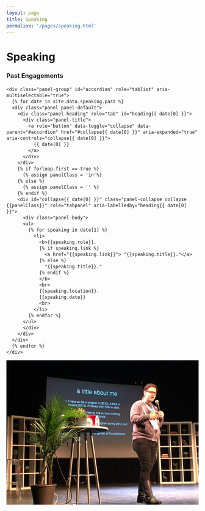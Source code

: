 ```yaml
---
layout: page
title: Speaking
permalink: '/pages/speaking.html'
---
```

<h1> Speaking </h1>

<div class="row">
  <div class="col-sm-8">
    <h3> Past Engagements </h3>

    <div class="panel-group" id="accordian" role="tablist" aria-multiselectable="true">
      {% for date in site.data.speaking.past %}
      <div class="panel panel-default">
        <div class="panel-heading" role="tab" id="heading{{ date[0] }}">
          <div class="panel-title">
            <a role="button" data-toggle="collapse" data-parent="#accordion" href="#collapse{{ date[0] }}" aria-expanded="true" aria-controls="collapse{{ date[0] }}">
              {{ date[0] }}
            </a>
          </div>
        </div>
        {% if forloop.first == true %}
          {% assign panelClass = 'in'%}
        {% else %}
          {% assign panelClass = '' %}
        {% endif %}
        <div id="collapse{{ date[0] }}" class="panel-collapse collapse {{panelClass}}" role="tabpanel" aria-labelledby="heading{{ date[0] }}">
          <div class="panel-body">
          <ul>
            {% for speaking in date[1] %}
              <li>
                <b>{{speaking.role}}.
                {% if speaking.link %}
                  <a href="{{speaking.link}}"> "{{speaking.title}}."</a>
                {% else %}
                  "{{speaking.title}}."
                {% endif %}
                </b>
                <br>
                {{speaking.location}}.
                {{speaking.date}}
                <br>
              </li>
            {% endfor %}
          </ul>
          </div>
        </div>
      </div>
      {% endfor %}
    </div>


  </div>
  <div class="col-sm-4">
    <img src="/images/teagan_speaking.jpg"/>
  </div>
</div>
